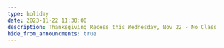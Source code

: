 ```yaml
---
type: holiday
date: 2023-11-22 11:30:00
description: Thanksgiving Recess this Wednesday, Nov 22 - No Class
hide_from_announcments: true
---
```



